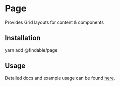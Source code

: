 # Page

Provides Grid layouts for content & components

## Installation

yarn add @findable/page

## Usage

Detailed docs and example usage can be found [here](https://atlaskit.atlassian.com/packages/core/page).
